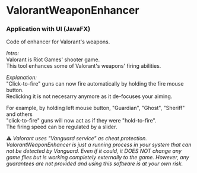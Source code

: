 # ValorantWeaponEnhancer
### Application with UI (JavaFX)

Code of enhancer for Valorant's weapons.


*Intro:*  
Valorant is Riot Games' shooter game.  
This tool enhances some of Valorant's weapons' firing abilities.  
  
*Explanation:*  
"Click-to-fire" guns can now fire automatically by holding the fire mouse button.  
Reclicking it is not necesarry anymore as it de-focuses your aiming.  
  
For example, by holding left mouse button, "Guardian", "Ghost", "Sheriff" and others  
"click-to-fire" guns will now act as if they were "hold-to-fire".  
The firing speed can be regulated by a slider.   
  
    
⚠️ *Valorant uses "Vanguard service" as cheat protection. ValorantWeaponEnhancer is just a running process in your system that can not be detected by Vanguard. Even if it could, it DOES NOT change any game files but is working completely externally to the game.
However, any guarantees are not provided and using this software is at your own risk.*
